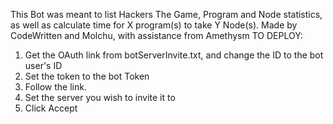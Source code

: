 This Bot was meant to list Hackers The Game, Program and Node statistics, as well as calculate time for X program(s) to take Y Node(s).
Made by CodeWritten and Molchu, with assistance from Amethysm
TO DEPLOY:
1. Get the OAuth link from botServerInvite.txt, and change the ID to the bot user's ID
2. Set the token to the bot Token
3. Follow the link.
4. Set the server you wish to invite it to
5. Click Accept
